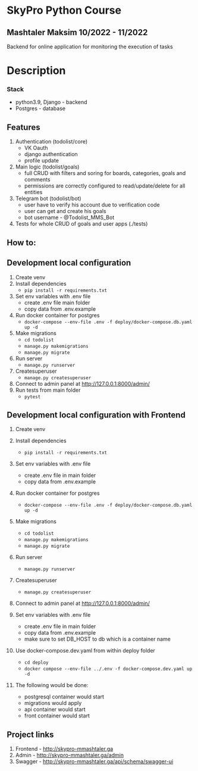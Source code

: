 # SkyPro Python Course #


## Mashtaler Maksim 10/2022 - 11/2022
Backend for online application for monitoring the execution of tasks

# Description #


### Stack ###
- python3.9, Django - backend
- Postgres - database


## Features ##

1. Authentication (todolist/core)
   - VK Oauth
   - django authentication
   - profile update
2. Main logic (todolist/goals)
   - full CRUD with filters and soring for boards, categories, goals and comments
   - permissions are correctly configured to read/update/delete for all entities 
3. Telegram bot (todolist/bot) 
   - user have to verify his account due to verification code
   - user can get and create his goals
   - bot username - @Todolist_MMS_Bot
4. Tests for whole CRUD of goals and user apps (./tests)


## How to: ##

## Development local configuration ##
1) Create venv
2) Install dependencies
   - `pip install -r requirements.txt`
3) Set env variables with .env file 
   - create .env file main folder
   - copy data from .env.example
4) Run docker container for postgres
   - `docker-compose --env-file .env -f deploy/docker-compose.db.yaml up -d`
5) Make migrations
   - `cd todolist`
   - `manage.py makemigrations`
   - `manage.py migrate`
6) Run server 
   - `manage.py runserver`
7) Createsuperuser
   - `manage.py createsuperuser`
8) Connect to admin panel at http://127.0.0.1:8000/admin/
9) Run tests from main folder
   - `pytest`


## Development local configuration with Frontend 
1) Create venv
2) Install dependencies
   - `pip install -r requirements.txt`
3) Set env variables with .env file 
   - create .env file in main folder
   - copy data from .env.example
4) Run docker container for postgres
   - `docker-compose --env-file .env -f deploy/docker-compose.db.yaml up -d`
5) Make migrations
   - `cd todolist`
   - `manage.py makemigrations`
   - `manage.py migrate`
6) Run server 
   - `manage.py runserver`
7) Createsuperuser
   - `manage.py createsuperuser`
8) Connect to admin panel at http://127.0.0.1:8000/admin/


1) Set env variables with .env file 
   - create .env file in main folder
   - copy data from .env.example
   - make sure to set DB_HOST to db which is a container name
2) Use docker-compose.dev.yaml from within deploy folder
   - `cd deploy`
   - `docker compose --env-file ../.env -f docker-compose.dev.yaml up -d`
3) The following would be done:
   - postgresql container would start
   - migrations would apply
   - api container would start
   - front container would start


## Project links
1) Frontend - http://skypro-mmashtaler.ga
2) Admin - http://skypro-mmashtaler.ga/admin
3) Swagger - http://skypro-mmashtaler.ga/api/schema/swagger-ui
